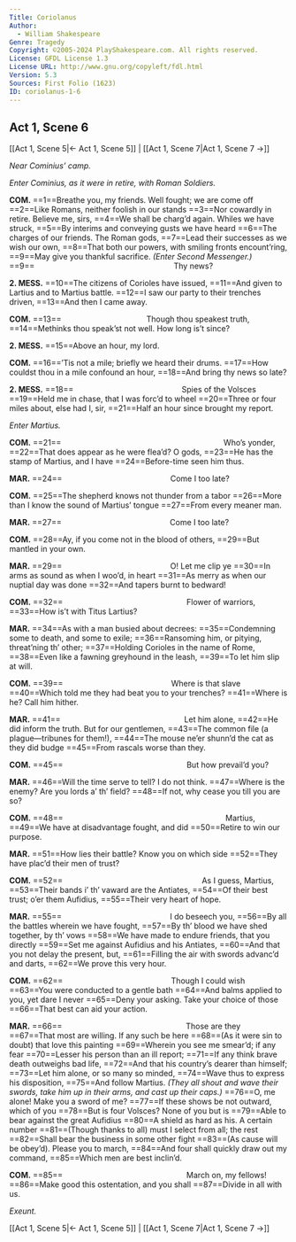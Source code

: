 ```yaml
---
Title: Coriolanus
Author: 
  - William Shakespeare
Genre: Tragedy
Copyright: ©2005-2024 PlayShakespeare.com. All rights reserved.
License: GFDL License 1.3
License URL: http://www.gnu.org/copyleft/fdl.html
Version: 5.3
Sources: First Folio (1623)
ID: coriolanus-1-6
---
```


## Act 1, Scene 6
[[Act 1, Scene 5|← Act 1, Scene 5]] | [[Act 1, Scene 7|Act 1, Scene 7 →]]

*Near Cominius’ camp.*

*Enter Cominius, as it were in retire, with Roman Soldiers.*

**COM.**
==1==Breathe you, my friends. Well fought; we are come off
==2==Like Romans, neither foolish in our stands
==3==Nor cowardly in retire. Believe me, sirs,
==4==We shall be charg’d again. Whiles we have struck,
==5==By interims and conveying gusts we have heard
==6==The charges of our friends. The Roman gods,
==7==Lead their successes as we wish our own,
==8==That both our powers, with smiling fronts encount’ring,
==9==May give you thankful sacrifice.
*(Enter Second Messenger.)*
==9==                  Thy news?

**2. MESS.**
==10==The citizens of Corioles have issued,
==11==And given to Lartius and to Martius battle.
==12==I saw our party to their trenches driven,
==13==And then I came away.

**COM.**
==13==           Though thou speakest truth,
==14==Methinks thou speak’st not well. How long is’t since?

**2. MESS.**
==15==Above an hour, my lord.

**COM.**
==16==’Tis not a mile; briefly we heard their drums.
==17==How couldst thou in a mile confound an hour,
==18==And bring thy news so late?

**2. MESS.**
==18==              Spies of the Volsces
==19==Held me in chase, that I was forc’d to wheel
==20==Three or four miles about, else had I, sir,
==21==Half an hour since brought my report.

*Enter Martius.*

**COM.**
==21==                     Who’s yonder,
==22==That does appear as he were flea’d? O gods,
==23==He has the stamp of Martius, and I have
==24==Before-time seen him thus.

**MAR.**
==24==              Come I too late?

**COM.**
==25==The shepherd knows not thunder from a tabor
==26==More than I know the sound of Martius’ tongue
==27==From every meaner man.

**MAR.**
==27==              Come I too late?

**COM.**
==28==Ay, if you come not in the blood of others,
==29==But mantled in your own.

**MAR.**
==29==              O! Let me clip ye
==30==In arms as sound as when I woo’d, in heart
==31==As merry as when our nuptial day was done
==32==And tapers burnt to bedward!

**COM.**
==32==                Flower of warriors,
==33==How is’t with Titus Lartius?

**MAR.**
==34==As with a man busied about decrees:
==35==Condemning some to death, and some to exile;
==36==Ransoming him, or pitying, threat’ning th’ other;
==37==Holding Corioles in the name of Rome,
==38==Even like a fawning greyhound in the leash,
==39==To let him slip at will.

**COM.**
==39==              Where is that slave
==40==Which told me they had beat you to your trenches?
==41==Where is he? Call him hither.

**MAR.**
==41==                Let him alone,
==42==He did inform the truth. But for our gentlemen,
==43==The common file (a plague—tribunes for them!),
==44==The mouse ne’er shunn’d the cat as they did budge
==45==From rascals worse than they.

**COM.**
==45==                But how prevail’d you?

**MAR.**
==46==Will the time serve to tell? I do not think.
==47==Where is the enemy? Are you lords a’ th’ field?
==48==If not, why cease you till you are so?

**COM.**
==48==                     Martius,
==49==We have at disadvantage fought, and did
==50==Retire to win our purpose.

**MAR.**
==51==How lies their battle? Know you on which side
==52==They have plac’d their men of trust?

**COM.**
==52==                  As I guess, Martius,
==53==Their bands i’ th’ vaward are the Antiates,
==54==Of their best trust; o’er them Aufidius,
==55==Their very heart of hope.

**MAR.**
==55==              I do beseech you,
==56==By all the battles wherein we have fought,
==57==By th’ blood we have shed together, by th’ vows
==58==We have made to endure friends, that you directly
==59==Set me against Aufidius and his Antiates,
==60==And that you not delay the present, but,
==61==Filling the air with swords advanc’d and darts,
==62==We prove this very hour.

**COM.**
==62==              Though I could wish
==63==You were conducted to a gentle bath
==64==And balms applied to you, yet dare I never
==65==Deny your asking. Take your choice of those
==66==That best can aid your action.

**MAR.**
==66==                Those are they
==67==That most are willing. If any such be here
==68==(As it were sin to doubt) that love this painting
==69==Wherein you see me smear’d; if any fear
==70==Lesser his person than an ill report;
==71==If any think brave death outweighs bad life,
==72==And that his country’s dearer than himself;
==73==Let him alone, or so many so minded,
==74==Wave thus to express his disposition,
==75==And follow Martius.
*(They all shout and wave their swords, take him up in their arms, and cast up their caps.)*
==76==O, me alone! Make you a sword of me?
==77==If these shows be not outward, which of you
==78==But is four Volsces? None of you but is
==79==Able to bear against the great Aufidius
==80==A shield as hard as his. A certain number
==81==(Though thanks to all) must I select from all; the rest
==82==Shall bear the business in some other fight
==83==(As cause will be obey’d). Please you to march,
==84==And four shall quickly draw out my command,
==85==Which men are best inclin’d.

**COM.**
==85==                March on, my fellows!
==86==Make good this ostentation, and you shall
==87==Divide in all with us.

*Exeunt.*

[[Act 1, Scene 5|← Act 1, Scene 5]] | [[Act 1, Scene 7|Act 1, Scene 7 →]]